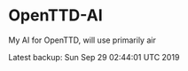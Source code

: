 # OpenTTD-AI
My AI for OpenTTD, will use primarily air

Latest backup: Sun Sep 29 02:44:01 UTC 2019
